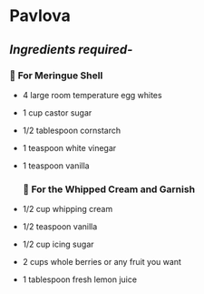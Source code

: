 # Pavlova

## *Ingredients required-*



###     🍨 **For Meringue Shell**

- 4 large room temperature egg whites 

- 1 cup castor sugar 

- 1/2 tablespoon cornstarch

- 1 teaspoon white vinegar

- 1 teaspoon vanilla

  

  ### 🍨 **For the Whipped Cream and Garnish**

- 1/2 cup whipping cream

- 1/2 teaspoon vanilla

- 1/2 cup icing sugar

- 2 cups whole berries or any fruit you want

- 1 tablespoon fresh lemon juice